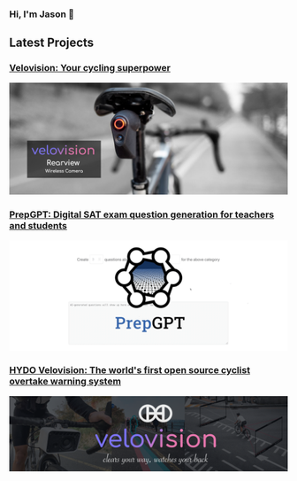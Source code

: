 ### Hi, I'm Jason 👋

## Latest Projects

### [Velovision: Your cycling superpower](https://velovision.app)
![](https://github.com/velovision/rearview/blob/main/readme_assets/velovision-rearview-banner.jpg?raw=true)

### [PrepGPT: Digital SAT exam question generation for teachers and students](https://try.prepgpt.xyz)
[![](banners/sized-prepgpt-anim-banner.gif)](https://try.prepgpt.xyz)

### [HYDO Velovision: The world's first open source cyclist overtake warning system](https://github.com/hydoai/velovision)
[![](https://github.com/hydoai/brand-id/raw/main/velovision/velovision-banner-pictures.png)](https://github.com/hydoai/velovision)


<!--
**neuroquantifier/neuroquantifier** is a ✨ _special_ ✨ repository because its `README.md` (this file) appears on your GitHub profile.

Here are some ideas to get you started:

- 🔭 I’m currently working on ...
- 🌱 I’m currently learning ...
- 👯 I’m looking to collaborate on ...
- 🤔 I’m looking for help with ...
- 💬 Ask me about ...
- 📫 How to reach me: ...
- 😄 Pronouns: ...
- ⚡ Fun fact: ...
-->
